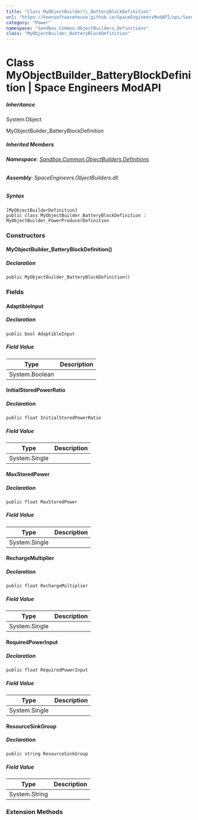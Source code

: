 ```yaml
---
title: "Class MyObjectBuilder\\_BatteryBlockDefinition"
url: "https://keensoftwarehouse.github.io/SpaceEngineersModAPI/api/Sandbox.Common.ObjectBuilders.Definitions.MyObjectBuilder_BatteryBlockDefinition.html"
category: "Power"
namespace: "Sandbox.Common.ObjectBuilders.Definitions"
class: "MyObjectBuilder_BatteryBlockDefinition"
---
```


# Class MyObjectBuilder\_BatteryBlockDefinition | Space Engineers ModAPI

##### Inheritance

System.Object

MyObjectBuilder\_BatteryBlockDefinition

##### Inherited Members

###### **Namespace**: [Sandbox.Common.ObjectBuilders.Definitions](https://keensoftwarehouse.github.io/SpaceEngineersModAPI/api/Sandbox.Common.ObjectBuilders.Definitions.html)

###### **Assembly**: SpaceEngineers.ObjectBuilders.dll

##### Syntax

```
[MyObjectBuilderDefinition]
public class MyObjectBuilder_BatteryBlockDefinition : MyObjectBuilder_PowerProducerDefinition
```

### Constructors

#### MyObjectBuilder\_BatteryBlockDefinition()

##### Declaration

```
public MyObjectBuilder_BatteryBlockDefinition()
```

### Fields

#### AdaptibleInput

##### Declaration

```
public bool AdaptibleInput
```

##### Field Value

| Type | Description |
| --- | --- |
| System.Boolean |     |

#### InitialStoredPowerRatio

##### Declaration

```
public float InitialStoredPowerRatio
```

##### Field Value

| Type | Description |
| --- | --- |
| System.Single |     |

#### MaxStoredPower

##### Declaration

```
public float MaxStoredPower
```

##### Field Value

| Type | Description |
| --- | --- |
| System.Single |     |

#### RechargeMultiplier

##### Declaration

```
public float RechargeMultiplier
```

##### Field Value

| Type | Description |
| --- | --- |
| System.Single |     |

#### RequiredPowerInput

##### Declaration

```
public float RequiredPowerInput
```

##### Field Value

| Type | Description |
| --- | --- |
| System.Single |     |

#### ResourceSinkGroup

##### Declaration

```
public string ResourceSinkGroup
```

##### Field Value

| Type | Description |
| --- | --- |
| System.String |     |

### Extension Methods